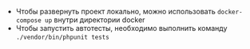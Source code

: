 - Чтобы развернуть проект локально, можно использовать ``docker-compose up`` внутри директории docker
- Чтобы запустить автотесты, необходимо выполнить команду ``./vendor/bin/phpunit tests``